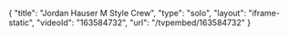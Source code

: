 {
    "title": "Jordan Hauser M Style Crew",
    "type": "solo",
    "layout": "iframe-static",
    "videoId": "163584732",
    "url": "\/tvpembed\/163584732"
}